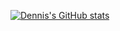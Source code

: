 [![Dennis's GitHub stats](https://github-readme-stats.vercel.app/api?username=xaxoman)](https://github.com/anuraghazra/github-readme-stats)

